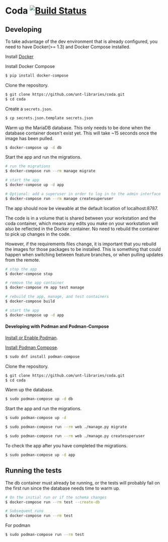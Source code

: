# Coda [![Build Status](https://github.com/unt-libraries/coda/actions/workflow/test.yml/badge.svg?branch=master)](https://github.com/unt-libraries/coda/actions)


## Developing
To take advantage of the dev environment that is already configured, you need to have Docker(>= 1.3) and Docker Compose installed.

Install [Docker](https://docs.docker.com/installation/)

Install Docker Compose
```sh
$ pip install docker-compose
```

Clone the repository.
```sh
$ git clone https://github.com/unt-libraries/coda.git
$ cd coda
```

Create a `secrets.json`.
```sh
$ cp secrets.json.template secrets.json
```

Warm up the MariaDB database. This only needs to be done when the database container doesn't exist yet. This will take ~15 seconds once the image has been pulled.
```sh
$ docker-compose up -d db
```

Start the app and run the migrations.
```sh
# run the migrations
$ docker-compose run --rm manage migrate

# start the app
$ docker-compose up -d app

# Optional: add a superuser in order to log in to the admin interface
$ docker-compose run --rm manage createsuperuser
```

The app should now be viewable at the default location of localhost:8787.

The code is in a volume that is shared between your workstation and the coda container, which means any edits you make on your workstation will also be reflected in the Docker container. No need to rebuild the container to pick up changes in the code.

However, if the requirements files change, it is important that you rebuild the images for those packages to be installed. This is something that could happen when switching between feature branches, or when pulling updates from the remote.

```sh
# stop the app
$ docker-compose stop

# remove the app container
$ docker-compose rm app test manage

# rebuild the app, manage, and test containers
$ docker-compose build 

# start the app
$ docker-compose up -d app
```

#### Developing with Podman and Podman-Compose

[Install or Enable Podman](https://podman.io/getting-started/installation).

[Install Podman Compose](https://github.com/containers/podman-compose).
```sh
$ sudo dnf install podman-compose
```

Clone the repository.
```sh
$ git clone https://github.com/unt-libraries/coda.git
$ cd coda
```

Warm up the database. 
```sh
$ sudo podman-compose up -d db
```

Start the app and run the migrations.
```sh
$ sudo podman-compose up -d

$ sudo podman-compose run --rm web ./manage.py migrate

$ sudo podman-compose run --rm web ./manage.py createsuperuser
```

To check the app after you have completed the migrations.
```sh
$ sudo podman-compose up -d app
```

## Running the tests

The db container must already be running, or the tests will probably
fail on the first run since the database needs time to warm up.

```sh
# On the initial run or if the schema changes
$ docker-compose run --rm test --create-db

# Subsequent runs
$ docker-compose run --rm test 
```

For podman
```sh
$ sudo podman-compose run --rm test
```
